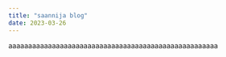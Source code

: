 ```yaml
---
title: "saannija blog"
date: 2023-03-26
---
```

aaaaaaaaaaaaaaaaaaaaaaaaaaaaaaaaaaaaaaaaaaaaaaaaaaaaa
